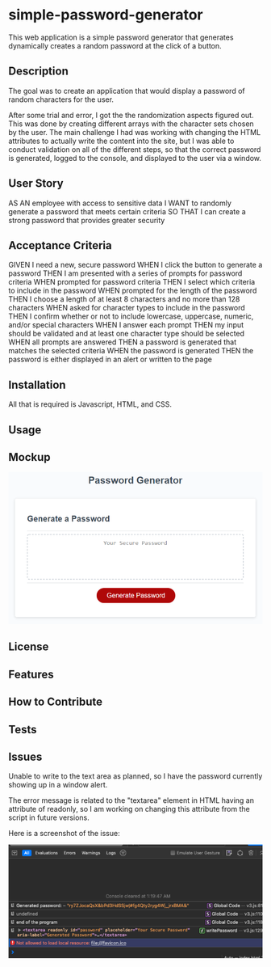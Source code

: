 # simple-password-generator
This web application is a simple password generator that generates dynamically creates a  random password at the click of a button.



## Description
<!-- 
Provide a short description explaining the what, why, and how of your project. Use the following questions as a guide:
<!-- 
TODO:
- What was your motivation?
- Why did you build this project? (Note: the answer is not "Because it was a homework assignment.")
- What problem does it solve?
- What did you learn? -->

The goal was to create an application that would display a password of random characters for the user.

After some trial and error, I got the the randomization aspects figured out. This was done by creating different arrays with the character sets chosen by the user. 
The main challenge I had was working with changing the HTML attributes to actually write the content into the site, but I was able to conduct validation on all of the different steps, 
so that the correct password is generated, logged to the console, and displayed to the user via a window.

## User Story 
AS AN employee with access to sensitive data
I WANT to randomly generate a password that meets certain criteria
SO THAT I can create a strong password that provides greater security

## Acceptance Criteria
GIVEN I need a new, secure password
WHEN I click the button to generate a password
THEN I am presented with a series of prompts for password criteria
WHEN prompted for password criteria
THEN I select which criteria to include in the password
WHEN prompted for the length of the password
THEN I choose a length of at least 8 characters and no more than 128 characters
WHEN asked for character types to include in the password
THEN I confirm whether or not to include lowercase, uppercase, numeric, and/or special characters
WHEN I answer each prompt
THEN my input should be validated and at least one character type should be selected
WHEN all prompts are answered
THEN a password is generated that matches the selected criteria
WHEN the password is generated
THEN the password is either displayed in an alert or written to the page


## Installation

All that is required is Javascript, HTML, and CSS. 

## Usage

<!-- Provide instructions and examples for use. Include screenshots as needed.


#
To add a screenshot, create an `assets/images` folder in your repository and upload your screenshot to it. Then, using the relative file path, add it to your README using the following syntax:
 -->

 ## Mockup

![alt text](./Develop/assets/images/03-javascript-homework-demo.png)

<!-- ## Credits

List your collaborators, if any, with links to their GitHub profiles.

If you used any third-party assets that require attribution, list the creators with links to their primary web presence in this section.

If you followed tutorials, include links to those here as well. -->

## License

<!-- The last section of a high-quality README file is the license. This lets other developers know what they can and cannot do with your project. If you need help choosing a license, refer to [https://choosealicense.com/](https://choosealicense.com/).
 -->

<!-- 🏆 The previous sections are the bare minimum, and your project will ultimately determine the content of this document. You might also want to consider adding the following sections. -->

<!-- ## Badges -->

<!-- ![badmath](https://img.shields.io/github/languages/top/nielsenjared/badmath) -->
<!-- 
Badges aren't necessary, but they demonstrate street cred. Badges let other developers know that you know what you're doing. Check out the badges hosted by [shields.io](https://shields.io/). You may not understand what they all represent now, but you will in time.
 -->
## Features

<!-- If your project has a lot of features, list them here. -->

## How to Contribute

<!-- If you created an application or package and would like other developers to contribute to it, you can include guidelines for how to do so. The [Contributor Covenant](https://www.contributor-covenant.org/) is an industry standard, but you can always write your own if you'd prefer.
 -->
## Tests

<!-- Go the extra mile and write tests for your application. Then provide examples on how to run them here. -->

## Issues

Unable to write to the text area as planned, so I have the password currently showing up in a window alert.

The error message is related to the "textarea" element in HTML having an attribute of readonly, so I am working on changing this attribute from the script in future versions.

Here is a screenshot of the issue:

![error screenshot](./Develop/assets/images/issue1.png)
